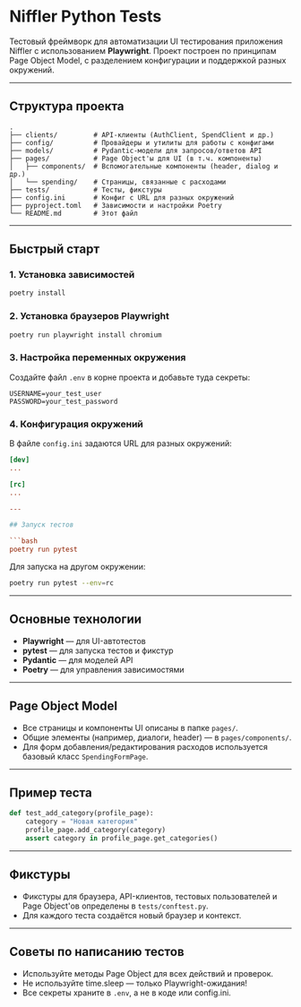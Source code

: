 # Niffler Python Tests

Тестовый фреймворк для автоматизации UI тестирования приложения Niffler с использованием **Playwright**.
Проект построен по принципам Page Object Model, с разделением конфигурации и поддержкой разных окружений.

---

## Структура проекта

```
.
├── clients/         # API-клиенты (AuthClient, SpendClient и др.)
├── config/          # Провайдеры и утилиты для работы с конфигами
├── models/          # Pydantic-модели для запросов/ответов API
├── pages/           # Page Object'ы для UI (в т.ч. компоненты)
│   ├── components/  # Вспомогательные компоненты (header, dialog и др.)
│   └── spending/    # Страницы, связанные с расходами
├── tests/           # Тесты, фикстуры
├── config.ini       # Конфиг с URL для разных окружений
├── pyproject.toml   # Зависимости и настройки Poetry
└── README.md        # Этот файл
```

---

## Быстрый старт

### 1. Установка зависимостей

```bash
poetry install
```

### 2. Установка браузеров Playwright

```bash
poetry run playwright install chromium
```

### 3. Настройка переменных окружения

Создайте файл `.env` в корне проекта и добавьте туда секреты:

```
USERNAME=your_test_user
PASSWORD=your_test_password
```

### 4. Конфигурация окружений

В файле `config.ini` задаются URL для разных окружений:

```ini
[dev]
...

[rc]
...

---

## Запуск тестов

```bash
poetry run pytest
```

Для запуска на другом окружении:
```bash
poetry run pytest --env=rc
```

---

## Основные технологии

- **Playwright** — для UI-автотестов
- **pytest** — для запуска тестов и фикстур
- **Pydantic** — для моделей API
- **Poetry** — для управления зависимостями

---

## Page Object Model

- Все страницы и компоненты UI описаны в папке `pages/`.
- Общие элементы (например, диалоги, header) — в `pages/components/`.
- Для форм добавления/редактирования расходов используется базовый класс `SpendingFormPage`.

---

## Пример теста

```python
def test_add_category(profile_page):
    category = "Новая категория"
    profile_page.add_category(category)
    assert category in profile_page.get_categories()
```

---

## Фикстуры

- Фикстуры для браузера, API-клиентов, тестовых пользователей и Page Object'ов определены в `tests/conftest.py`.
- Для каждого теста создаётся новый браузер и контекст.

---

## Советы по написанию тестов

- Используйте методы Page Object для всех действий и проверок.
- Не используйте time.sleep — только Playwright-ожидания!
- Все секреты храните в `.env`, а не в коде или config.ini.